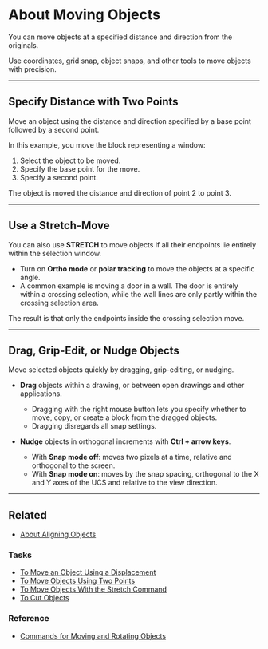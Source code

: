 # About Moving Objects

You can move objects at a specified distance and direction from the originals.

Use coordinates, grid snap, object snaps, and other tools to move objects with precision.

---

## Specify Distance with Two Points
Move an object using the distance and direction specified by a base point followed by a second point.  

In this example, you move the block representing a window:  
1. Select the object to be moved.  
2. Specify the base point for the move.  
3. Specify a second point.  

The object is moved the distance and direction of point 2 to point 3.  

---

## Use a Stretch-Move
You can also use **STRETCH** to move objects if all their endpoints lie entirely within the selection window.  

- Turn on **Ortho mode** or **polar tracking** to move the objects at a specific angle.  
- A common example is moving a door in a wall. The door is entirely within a crossing selection, while the wall lines are only partly within the crossing selection area.  

The result is that only the endpoints inside the crossing selection move.  

---

## Drag, Grip-Edit, or Nudge Objects
Move selected objects quickly by dragging, grip-editing, or nudging.

- **Drag** objects within a drawing, or between open drawings and other applications.  
  - Dragging with the right mouse button lets you specify whether to move, copy, or create a block from the dragged objects.  
  - Dragging disregards all snap settings.  

- **Nudge** objects in orthogonal increments with **Ctrl + arrow keys**.  
  - With **Snap mode off**: moves two pixels at a time, relative and orthogonal to the screen.  
  - With **Snap mode on**: moves by the snap spacing, orthogonal to the X and Y axes of the UCS and relative to the view direction.  

---

## Related
- [About Aligning Objects](../concepts/about-aligning-objects.md)  

### Tasks
- [To Move an Object Using a Displacement](../tasks/to-move-an-object-using-a-displacement.md)  
- [To Move Objects Using Two Points](../tasks/to-move-objects-using-two-points.md)  
- [To Move Objects With the Stretch Command](../tasks/to-move-objects-with-the-stretch-command.md)  
- [To Cut Objects](../tasks/to-cut-objects.md)  

### Reference
- [Commands for Moving and Rotating Objects](../reference/commands-for-moving-and-rotating-objects.md)
